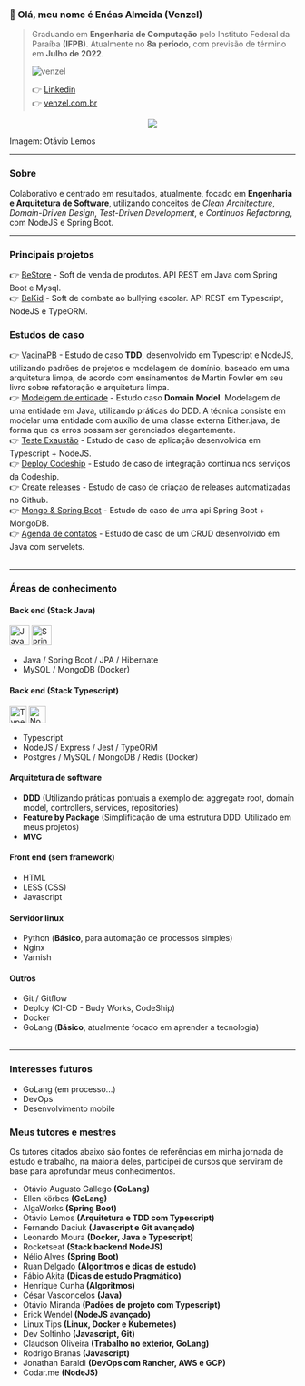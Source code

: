 ### 👋 Olá, meu nome é Enéas Almeida (Venzel)

> Graduando em **Engenharia de Computação** pelo Instituto Federal da Paraíba **(IFPB)**. Atualmente no **8a período**, com previsão de término em **Julho de 2022**. <br /><p align="left"><img src="https://komarev.com/ghpvc/?username=venzel&label=Profile%20views&color=0e75b6&style=flat" alt="venzel" /></p>👉 <a href="https://www.linkedin.com/in/venzel/">Linkedin</a> <br />👉 <a href="http://www.venzel.com.br">venzel.com.br</a>

<p align="center"><img src="https://github.com/venzel/venzel/blob/master/images/clean.svg" /></p>

Imagem: Otávio Lemos

<hr>

### Sobre

Colaborativo e centrado em resultados, atualmente, focado em <b>Engenharia e Arquitetura de Software</b>, utilizando conceitos de _Clean Architecture_, _Domain-Driven Design_, _Test-Driven Development_, e _Continuos Refactoring_, com NodeJS e Spring Boot.

<hr>

### Principais projetos

👉 <a href="https://github.com/venzel/bestore">BeStore</a> - Soft de venda de produtos. API REST em Java com Spring Boot e Mysql.<br />
👉 <a href="https://github.com/venzel/bekid">BeKid</a> - Soft de combate ao bullying escolar. API REST em Typescript, NodeJS e TypeORM.<br />

### Estudos de caso

👉 <a href="https://github.com/venzel/vacina_pb">VacinaPB</a> - Estudo de caso **TDD**, desenvolvido em Typescript e NodeJS, utilizando padrões de projetos e modelagem de domínio, baseado em uma arquitetura limpa, de acordo com ensinamentos de Martin Fowler em seu livro sobre refatoração e arquitetura limpa.<br />
👉 <a href="https://github.com/venzel/modelagem_entidade">Modelgem de entidade</a> - Estudo caso **Domain Model**. Modelagem de uma entidade em Java, utilizando práticas do DDD. A técnica consiste em modelar uma entidade com auxílio de uma classe externa Either.java, de forma que os erros possam ser gerenciados elegantemente.<br />
👉 <a href="https://github.com/venzel/teste_exaustao">Teste Exaustão</a> - Estudo de caso de aplicação desenvolvida em Typescript + NodeJS.<br />
👉 <a href="https://github.com/venzel/deploy_codeship">Deploy Codeship</a> - Estudo de caso de integração continua nos serviços da Codeship.<br />
👉 <a href="https://github.com/venzel/create_releases">Create releases</a> - Estudo de caso de criaçao de releases automatizadas no Github.<br />
👉 <a href="https://github.com/venzel/mongo_spring">Mongo & Spring Boot</a> - Estudo de caso de uma api Spring Boot + MongoDB.<br />
👉 <a href="https://github.com/venzel/agenda_contatos">Agenda de contatos</a> - Estudo de caso de um CRUD desenvolvido em Java com servelets.<br /><br />

<hr>

### Áreas de conhecimento

#### Back end (Stack Java)

<p align="left">
  <img src="https://cdn.worldvectorlogo.com/logos/java-14.svg" alt="Java" title="Java" width="35" height="35" /> 
  <img src="https://cdn.worldvectorlogo.com/logos/spring-3.svg" alt="Spring" title="Spring" width="35" height="35" />
</p>

-   Java / Spring Boot / JPA / Hibernate
-   MySQL / MongoDB (Docker)

#### Back end (Stack Typescript)

<p align="left">
  <img src="https://cdn.worldvectorlogo.com/logos/typescript.svg" alt="Typescript" title="Typescript" width="30" height="30" /> 
  <img src="https://cdn.worldvectorlogo.com/logos/nodejs-icon.svg" alt="NodeJS" title="NodeJS" width="30" height="30" />
</p>

-   Typescript
-   NodeJS / Express / Jest / TypeORM
-   Postgres / MySQL / MongoDB / Redis (Docker)

#### Arquitetura de software

-   **DDD** (Utilizando práticas pontuais a exemplo de: aggregate root, domain model, controllers, services, repositories)
-   **Feature by Package** (Simplificação de uma estrutura DDD. Utilizado em meus projetos)
-   **MVC**

#### Front end (sem framework)

-   HTML
-   LESS (CSS)
-   Javascript

#### Servidor linux

-   Python (**Básico**, para automação de processos simples)
-   Nginx
-   Varnish

#### Outros

-   Git / Gitflow
-   Deploy (CI-CD - Budy Works, CodeShip)
-   Docker
-   GoLang (**Básico**, atualmente focado em aprender a tecnologia)
<br /><br />
<hr>

### Interesses futuros

-   GoLang (em processo...)
-   DevOps
-   Desenvolvimento mobile

### Meus tutores e mestres

Os tutores citados abaixo são fontes de referências em minha jornada de estudo e trabalho, na maioria deles, participei de cursos que serviram de base para aprofundar meus conhecimentos.

-   Otávio Augusto Gallego **(GoLang)**
-   Ellen körbes **(GoLang)**
-   AlgaWorks **(Spring Boot)**
-   Otávio Lemos **(Arquitetura e TDD com Typescript)**
-   Fernando Daciuk **(Javascript e Git avançado)**
-   Leonardo Moura **(Docker, Java e Typescript)**
-   Rocketseat **(Stack backend NodeJS)**
-   Nélio Alves **(Spring Boot)**
-   Ruan Delgado **(Algoritmos e dicas de estudo)**
-   Fábio Akita **(Dicas de estudo Pragmático)**
-   Henrique Cunha **(Algoritmos)**
-   César Vasconcelos **(Java)**
-   Otávio Miranda **(Padões de projeto com Typescript)**
-   Erick Wendel **(NodeJS avançado)**
-   Linux Tips **(Linux, Docker e Kubernetes)**
-   Dev Soltinho **(Javascript, Git)**
-   Claudson Oliveira **(Trabalho no exterior, GoLang)**
-   Rodrigo Branas **(Javascript)**
-   Jonathan Baraldi **(DevOps com Rancher, AWS e GCP)**
-   Codar.me **(NodeJS)**<br /><br />
